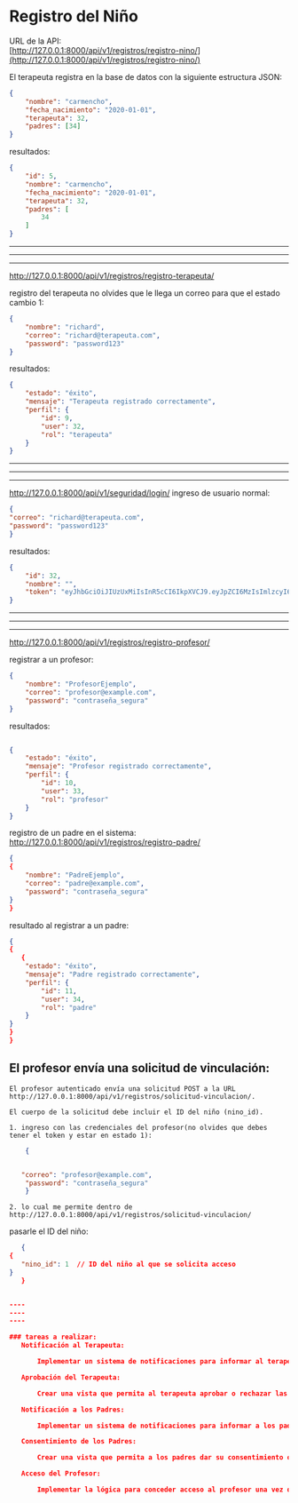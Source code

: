 # Registro del Niño

URL de la API:  
[http://127.0.0.1:8000/api/v1/registros/registro-nino/](http://127.0.0.1:8000/api/v1/registros/registro-nino/)

El terapeuta registra en la base de datos con la siguiente estructura JSON:

```json
{
    "nombre": "carmencho",
    "fecha_nacimiento": "2020-01-01",
    "terapeuta": 32,
    "padres": [34]
}
```
resultados:
```json
{
    "id": 5,
    "nombre": "carmencho",
    "fecha_nacimiento": "2020-01-01",
    "terapeuta": 32,
    "padres": [
        34
    ]
}
```


---
---
---

http://127.0.0.1:8000/api/v1/registros/registro-terapeuta/

registro del terapeuta no olvides que le llega un correo para que el estado cambio 1:

```json
{
    "nombre": "richard",
    "correo": "richard@terapeuta.com",
    "password": "password123"
}
```

resultados:
```json
{
    "estado": "éxito",
    "mensaje": "Terapeuta registrado correctamente",
    "perfil": {
        "id": 9,
        "user": 32,
        "rol": "terapeuta"
    }
}
```
---
---
---
http://127.0.0.1:8000/api/v1/seguridad/login/
ingreso de usuario normal:
```json
{
"correo": "richard@terapeuta.com",
"password": "password123"
}
```

resultados:
```json
{
    "id": 32,
    "nombre": "",
    "token": "eyJhbGciOiJIUzUxMiIsInR5cCI6IkpXVCJ9.eyJpZCI6MzIsImlzcyI6Imh0dHA6Ly8xMjcuMC4wLjE6ODAwMC8iLCJpYXQiOjE3NDE0MzExMjgsImV4cCI6MTc0MTUxNzUyOH0.AkT5NfPZsZ0_zuumP7gL2l_5sOCe8oYBizH0EJJ_46vZ0w3_e7k-86udLERdMN4hK1O9a7HBA7YHaS4zsuOaOw"
}
```
---
---
---
http://127.0.0.1:8000/api/v1/registros/registro-profesor/

registrar a un profesor:

```json
{
    "nombre": "ProfesorEjemplo",
    "correo": "profesor@example.com",
    "password": "contraseña_segura"
}
```

resultados:
```json

{
    "estado": "éxito",
    "mensaje": "Profesor registrado correctamente",
    "perfil": {
        "id": 10,
        "user": 33,
        "rol": "profesor"
    }
}
```

registro de un padre en el sistema:
http://127.0.0.1:8000/api/v1/registros/registro-padre/

```json
{
{
    "nombre": "PadreEjemplo",
    "correo": "padre@example.com",
    "password": "contraseña_segura"
}
}
```

resultado al registrar a un padre:
```json
{
{
   {
    "estado": "éxito",
    "mensaje": "Padre registrado correctamente",
    "perfil": {
        "id": 11,
        "user": 34,
        "rol": "padre"
    }
}
}
}
```


## El profesor envía una solicitud de vinculación:

    El profesor autenticado envía una solicitud POST a la URL http://127.0.0.1:8000/api/v1/registros/solicitud-vinculacion/.

    El cuerpo de la solicitud debe incluir el ID del niño (nino_id).

    1. ingreso con las credenciales del profesor(no olvides que debes tener el token y estar en estado 1):
```json
    {


   "correo": "profesor@example.com",
    "password": "contraseña_segura"
    }
```
    2. lo cual me permite dentro de  http://127.0.0.1:8000/api/v1/registros/solicitud-vinculacion/
 pasarle el ID del niño:

 ```json
    {
{
    "nino_id": 1  // ID del niño al que se solicita acceso
}
    }


----
----
----

### tareas a realizar:
    Notificación al Terapeuta:

        Implementar un sistema de notificaciones para informar al terapeuta cuando se envíe una solicitud de vinculación.

    Aprobación del Terapeuta:

        Crear una vista que permita al terapeuta aprobar o rechazar las solicitudes de vinculación.

    Notificación a los Padres:

        Implementar un sistema de notificaciones para informar a los padres cuando el terapeuta apruebe una solicitud.

    Consentimiento de los Padres:

        Crear una vista que permita a los padres dar su consentimiento o rechazar la solicitud.

    Acceso del Profesor:

        Implementar la lógica para conceder acceso al profesor una vez que los padres den su consentimiento.